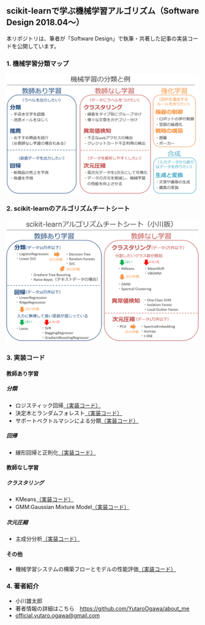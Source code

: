 ## scikit-learnで学ぶ機械学習アルゴリズム（Software Design 2018.04～）

本リポジトリは、筆者が「Software Design」で執筆・共著した記事の実装コードを公開しています。



### 1. 機械学習分類マップ
<img src="./images/ML_map.png" width="600px">


### 2. scikit-learnのアルゴリズムチートシート
<img src="./images/sklearn_cheatsheet_ogawa.png" width="600px">


### 3. 実装コード
#### 教師あり学習
##### 分類
- ロジスティック回帰[（実装コード）](https://github.com/YutaroOgawa/scikit-learn_tutorial_SoftwareDesign/blob/master/program/logistic_regression_SD1804.ipynb)
- 決定木とランダムフォレスト[（実装コード）](https://github.com/YutaroOgawa/scikit-learn_tutorial_SoftwareDesign/blob/master/program/TreeModel_SD1809.ipynb)
- サポートベクトルマシンによる分類[（実装コード）](https://github.com/YutaroOgawa/scikit-learn_tutorial_SoftwareDesign/blob/master/program/svc_SD1811.ipynb)


##### 回帰
- 線形回帰と正則化[（実装コード）](https://github.com/YutaroOgawa/scikit-learn_tutorial_SoftwareDesign/blob/master/program/linear_model_SD1805.ipynb)

#### 教師なし学習
##### クラスタリング
- KMeans[（実装コード）](https://github.com/YutaroOgawa/scikit-learn_tutorial_SoftwareDesign/blob/master/program/KMeans_SD1807.ipynb)
- GMM:Gaussian Mixture Model[（実装コード）](https://github.com/YutaroOgawa/scikit-learn_tutorial_SoftwareDesign/blob/master/program/GMM_SD1810.ipynb)


##### 次元圧縮
- 主成分分析[（実装コード）](https://github.com/YutaroOgawa/scikit-learn_tutorial_SoftwareDesign/blob/master/program/PCA_SD1806.ipynb)

#### その他
- 機械学習システムの構築フローとモデルの性能評価[（実装コード）](https://github.com/YutaroOgawa/scikit-learn_tutorial_SoftwareDesign/blob/master/program/modeling_flow_iris_SD1808.ipynb)



### 4. 著者紹介
- 小川雄太郎
- 著者情報の詳細はこちら　https://github.com/YutaroOgawa/about_me
- official.yutaro.ogawa@gmail.com
